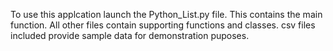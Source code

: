 To use this applcation launch the Python_List.py file.
This contains the main function.
All other files contain supporting functions and classes.
csv files included provide sample data for demonstration puposes.